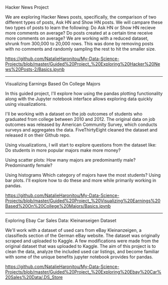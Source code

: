 Hacker News Project 

We are exploring Hacker News posts, specifically, the comparison of two different types of posts, Ask HN and Show HN posts.
We will campare these two types of posts to learn the following:
Do Ask HN or Show HN recieve more comments on average?
Do posts created at a certain time receive more comments on average?
We are working with a reduced dataset, shrunk from 300,000 to 20,000 rows. This was done by removing posts with no comments and randomly sampling the rest to hit the smaller size.

https://github.com/NatalieHaronitou/My-Data-Science-Projects/blob/master/Guided%20Project_%20Exploring%20Hacker%20News%20Posts-2/Basics.ipynb

******************************************************************************************************************************

Visualizing Earnings Based On College Majors

In this guided project, I'll explore how using the pandas plotting functionality along with the Jupyter notebook interface allows exploring data quickly using visualizations.

I'll be working with a dataset on the job outcomes of students who graduated from college between 2010 and 2012. The original data on job outcomes was released by American Community Survey, which conducts surveys and aggregates the data. FiveThirtyEight cleaned the dataset and released it on their Github repo.

Using visualizations, I will start to explore questions from the dataset like: Do students in more popular majors make more money?

Using scatter plots: 
How many majors are predominantly male? 
Predominantly female?

Using histograms Which category of majors have the most students? Using bar plots. I'll explore how to do these and more while primarily working in pandas.

https://github.com/NatalieHaronitou/My-Data-Science-Projects/blob/master/Guided%20Project_%20Visualizing%20Earnings%20Based%20On%20College%20Majors/Basics.ipynb

******************************************************************************************************************************

Exploring Ebay Car Sales Data: Kleinanseigen Dataset

We'll work with a dataset of used cars from eBay Kleinanzeigen, a classifieds section of the German eBay website.
The dataset was originally scraped and uploaded to Kaggle. A few modifications were made from the original dataset that was uploaded to Kaggle.
The aim of this project is to clean the data, analyze the included used car listings, and become familiar with some of the unique benefits jupyter notebook provides for pandas.

https://github.com/NatalieHaronitou/My-Data-Science-Projects/blob/master/Guided%20Project_%20Exploring%20Ebay%20Car%20Sales%20Data/.DS_Store
